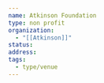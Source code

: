 ```yaml
---
name: Atkinson Foundation
type: non profit
organization:
  - "[[Atkinson]]"
status:
address:
tags:
  - type/venue
---
```

